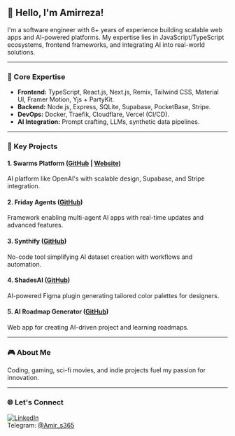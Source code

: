 ## 👋 Hello, I'm Amirreza!  

I'm a software engineer with 6+ years of experience building scalable web apps and AI-powered platforms. My expertise lies in JavaScript/TypeScript ecosystems, frontend frameworks, and integrating AI into real-world solutions.

---

### 🚀 Core Expertise  
- **Frontend:** TypeScript, React.js, Next.js, Remix, Tailwind CSS, Material UI, Framer Motion, Yjs + PartyKit.  
- **Backend:** Node.js, Express, SQLite, Supabase, PocketBase, Stripe.  
- **DevOps:** Docker, Traefik, Cloudflare, Vercel (CI/CD).  
- **AI Integration:** Prompt crafting, LLMs, synthetic data pipelines.  

---

### 🌟 Key Projects  

#### **1. Swarms Platform** ([GitHub](https://github.com/The-Swarm-Corporation/swarms-platform) | [Website](https://swarms.world))  
AI platform like OpenAI's with scalable design, Supabase, and Stripe integration.  

#### **2. Friday Agents** ([GitHub](https://github.com/amirrezasalimi/friday-agents))  
Framework enabling multi-agent AI apps with real-time updates and advanced features.  

#### **3. Synthify** ([GitHub](https://github.com/amirrezasalimi/synthify))  
No-code tool simplifying AI dataset creation with workflows and automation.  

#### **4. ShadesAI** ([GitHub](https://github.com/amirrezasalimi/shades))  
AI-powered Figma plugin generating tailored color palettes for designers.  

#### **5. AI Roadmap Generator** ([GitHub](https://github.com/amirrezasalimi/ai-roadmap-generator))  
Web app for creating AI-driven project and learning roadmaps.  

---

### 🎮 About Me  
Coding, gaming, sci-fi movies, and indie projects fuel my passion for innovation.

---

### 🌐 Let's Connect  
[![LinkedIn](https://img.shields.io/badge/LinkedIn--blue?style=for-the-badge&logo=linkedin&logoColor=white)](https://www.linkedin.com/in/amirreza-salimi-884b4517a/)  
Telegram: [@Amir_s365](https://t.me/amir_s365/)  
